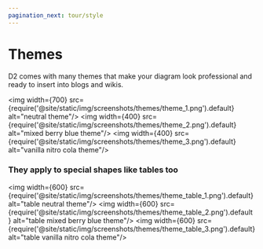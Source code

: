 ```yaml
---
pagination_next: tour/style
---
```


# Themes

D2 comes with many themes that make your diagram look professional and ready to insert
into blogs and wikis.

<img width={700} src={require('@site/static/img/screenshots/themes/theme_1.png').default} alt="neutral theme"/>
<img width={400} src={require('@site/static/img/screenshots/themes/theme_2.png').default} alt="mixed berry blue theme"/>
<img width={400} src={require('@site/static/img/screenshots/themes/theme_3.png').default} alt="vanilla nitro cola theme"/>

### They apply to special shapes like tables too

<img width={600} src={require('@site/static/img/screenshots/themes/theme_table_1.png').default} alt="table neutral theme"/>
<img width={600} src={require('@site/static/img/screenshots/themes/theme_table_2.png').default} alt="table mixed berry blue theme"/>
<img width={600} src={require('@site/static/img/screenshots/themes/theme_table_3.png').default} alt="table vanilla nitro cola theme"/>
